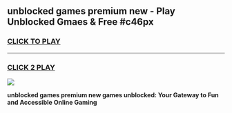 
## unblocked games premium new - Play Unblocked Gmaes & Free #c46px
<h3>
<a href="https://news.freeplayer.one?title=unblocked_games_premium_new&ref=24F">CLICK TO PLAY</a></h3>
<hr>

<h3>
<a href="https://news.freeplayer.one?title=unblocked_games_premium_new&ref=24F">CLICK 2 PLAY</a>
  
</h3>

<a href="https://news.freeplayer.one?title=unblocked_games_premium_new&ref=24F/"><img src="https://clearcache.store/games.png"></a>


**unblocked games premium new games unblocked: Your Gateway to Fun and Accessible Online Gaming**
